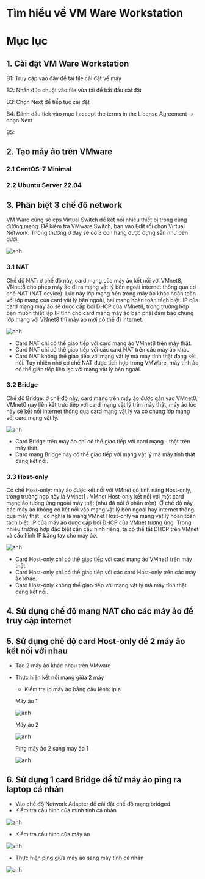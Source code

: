 # Tìm hiểu về VM Ware Workstation

# Mục lục

## 1. Cài đặt VM Ware Workstation

B1: Truy cập vào đây để tải file cài đặt về máy

B2: Nhấn đúp chuột vào file vừa tải để bắt đầu cài đặt

B3: Chọn Next để tiếp tục cài đặt

B4: Đánh dấu tick vào mục I accept the terms in the License Agreement -> chọn Next

B5: 

## 2. Tạo máy ảo trên VMware

### 2.1 CentOS-7 Minimal

### 2.2 Ubuntu Server 22.04

## 3. Phân biệt 3 chế độ network
VM Ware cũng sẽ cps Virtual Switch để kết nối nhiều thiết bị trong cùng đường mạng. Để kiểm tra VMware Switch, bạn vào Edit rồi chọn Virtual Network. Thông thường ở đây sẽ có 3 con hàng được dựng sẵn như bên dưới:

![anh](/LinhNH/Linux/02.Timhieu_VMWare_Workstation/images/3mode.png)  

### 3.1 NAT
Chế độ NAT: ở chế độ này, card mạng của máy ảo kết nối với VMnet8, VNnet8 cho phép máy ảo đi ra mạng vật lý bên ngoài internet thông qua cơ chế NAT (NAT device). Lúc này lớp mạng bên trong máy ảo khác hoàn toàn với lớp mạng của card vật lý bên ngoài, hai mạng hoàn toàn tách biệt. IP của card mạng máy ảo sẽ được cấp bởi DHCP của VMnet8, trong trường hợp bạn muốn thiết lập IP tĩnh cho card mạng máy ảo bạn phải đảm bảo chung lớp mạng với VNnet8 thì máy ảo mới có thể đi internet.

![anh](/LinhNH/Linux/02.Timhieu_VMWare_Workstation/images/NAT.png)  

- Card NAT chỉ có thể giao tiếp với card mạng ảo VMnet8 trên máy thật.
- Card NAT chỉ có thể giao tiếp với các card NAT trên các máy ảo khác.
- Card NAT không thể giao tiếp với mạng vật lý mà máy tính thật đang kết nối. Tuy nhiên nhờ cơ chế NAT được tích hợp trong VMWare, máy tính ảo có thể gián tiếp liên lạc với mạng vật lý bên ngoài.

### 3.2 Bridge
Chế độ Bridge: ở chế độ này, card mạng trên máy ảo được gắn vào VMnet0, VMnet0 này liên kết trực tiếp với card mạng vật lý trên máy thật, máy ảo lúc này sẽ kết nối internet thông qua card mạng vật lý và có chung lớp mạng với card mạng vật lý.

![anh](/LinhNH/Linux/02.Timhieu_VMWare_Workstation/images/Bridge.png)  

- Card Bridge trên máy ảo chỉ có thể giao tiếp với card mạng - thật trên máy thật.
- Card mạng Bridge này có thể giao tiếp với mạng vật lý mà máy tính thật đang kết nối.

### 3.3 Host-only
Cơ chế Host-only: máy ảo được kết nối với VMnet có tính năng Host-only, trong trường hợp này là VMnet1 . VMnet Host-only kết nối với một card mạng ảo tương ứng ngoài máy thật (như đã nói ở phần trên). Ở chế độ này, các máy ảo không có kết nối vào mạng vật lý bên ngoài hay internet thông qua máy thật , có nghĩa là mạng VMnet Host-only và mạng vật lý hoàn toàn tách biệt. IP của máy ảo được cấp bởi DHCP của VMnet tương ứng. Trong nhiều trường hợp đặc biệt cần cấu hình riêng, ta có thể tắt DHCP trên VMnet và cấu hình IP bằng tay cho máy ảo.

![anh](/LinhNH/Linux/02.Timhieu_VMWare_Workstation/images/host-only.png)  

- Card Host-only chỉ có thể giao tiếp với card mạng ảo VMnet1 trên máy thật.
- Card Host-only chỉ có thể giao tiếp với các card Host-only trên các máy ảo khác.
- Card Host-only không thể giao tiếp với mạng vật lý mà máy tính thật đang kết nối.  

## 4. Sử dụng chế độ mạng NAT cho các máy ảo để truy cập internet

## 5. Sử dụng chế độ card Host-only để 2 máy ảo kết nối với nhau

- Tạo 2 máy ảo khác nhau trên VMware 
- Thực hiện kết nối mạng giữa 2 máy
  - Kiểm tra ip máy ảo bằng câu lệnh: ip a

  Máy ảo 1

  ![anh](/LinhNH/Linux/02.Timhieu_VMWare_Workstation/images/ip1.png) 

  Máy ảo 2

  ![anh](/LinhNH/Linux/02.Timhieu_VMWare_Workstation/images/ip2.png) 

  Ping máy ảo 2 sang máy ảo 1

  ![anh](/LinhNH/Linux/02.Timhieu_VMWare_Workstation/images/ping2may.png)  


## 6. Sử dụng 1 card Bridge để từ máy ảo ping ra laptop cá nhân

- Vào chế độ Network Adapter để cài đặt chế độ mạng bridged
- Kiểm tra cấu hình của mính tính cá nhân

![anh](/LinhNH/Linux/02.Timhieu_VMWare_Workstation/images/ip-may.png)  

- Kiểm tra cấu hình của máy ảo

![anh](/LinhNH/Linux/02.Timhieu_VMWare_Workstation/images/ip-bridged.png)  

- Thực hiện ping giữa máy ảo sang máy tính cá nhân

![anh](/LinhNH/Linux/02.Timhieu_VMWare_Workstation/images/ping-bridged.png)  

